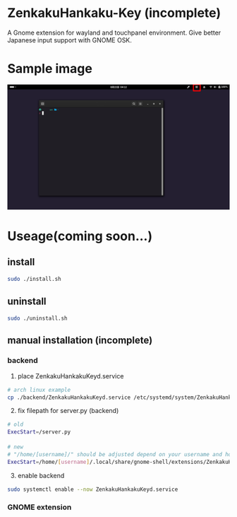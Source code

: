 # ZenkakuHankaku-Key (incomplete)
A Gnome extension for wayland and touchpanel environment. Give better Japanese input support with GNOME OSK. 

# Sample image
 ![サンプル画像](./metadata/sample画像.png)

# Useage(coming soon...)
## install
```bash
sudo ./install.sh
```
## uninstall
```bash
sudo ./uninstall.sh
```

## manual installation (incomplete)
### backend
1. place ZenkakuHankakuKeyd.service 
```bash
# arch linux example
cp ./backend/ZenkakuHankakuKeyd.service /etc/systemd/system/ZenkakuHankakuKeyd.service
```
2. fix filepath for server.py (backend)
```bash
# old
ExecStart=/server.py

# new
# "/home/[username]/" should be adjusted depend on your username and home directory path.
ExecStart=/home/[username]/.local/share/gnome-shell/extensions/ZenkakuHankaku-Key@www.nyanmo.info/backend/server.py
```
3. enable backend
```bash
sudo systemctl enable --now ZenkakuHankakuKeyd.service 
```

### GNOME extension


